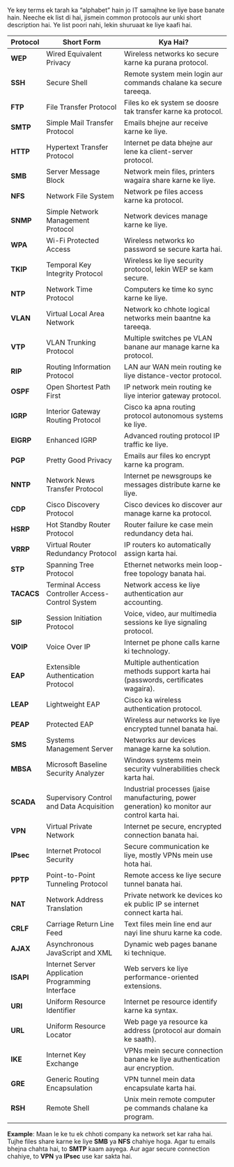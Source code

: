 Ye key terms ek tarah ka “alphabet” hain jo IT samajhne ke liye base banate hain. Neeche ek list di hai, jismein common protocols aur unki short description hai. Ye list poori nahi, lekin shuruaat ke liye kaafi hai.

| **Protocol** | **Short Form** | **Kya Hai?** |
|--------------|----------------|--------------|
| **WEP** | Wired Equivalent Privacy | Wireless networks ko secure karne ka purana protocol. |
| **SSH** | Secure Shell | Remote system mein login aur commands chalane ka secure tareeqa. |
| **FTP** | File Transfer Protocol | Files ko ek system se doosre tak transfer karne ka protocol. |
| **SMTP** | Simple Mail Transfer Protocol | Emails bhejne aur receive karne ke liye. |
| **HTTP** | Hypertext Transfer Protocol | Internet pe data bhejne aur lene ka client-server protocol. |
| **SMB** | Server Message Block | Network mein files, printers wagaira share karne ke liye. |
| **NFS** | Network File System | Network pe files access karne ka protocol. |
| **SNMP** | Simple Network Management Protocol | Network devices manage karne ke liye. |
| **WPA** | Wi-Fi Protected Access | Wireless networks ko password se secure karta hai. |
| **TKIP** | Temporal Key Integrity Protocol | Wireless ke liye security protocol, lekin WEP se kam secure. |
| **NTP** | Network Time Protocol | Computers ke time ko sync karne ke liye. |
| **VLAN** | Virtual Local Area Network | Network ko chhote logical networks mein baantne ka tareeqa. |
| **VTP** | VLAN Trunking Protocol | Multiple switches pe VLAN banane aur manage karne ka protocol. |
| **RIP** | Routing Information Protocol | LAN aur WAN mein routing ke liye distance-vector protocol. |
| **OSPF** | Open Shortest Path First | IP network mein routing ke liye interior gateway protocol. |
| **IGRP** | Interior Gateway Routing Protocol | Cisco ka apna routing protocol autonomous systems ke liye. |
| **EIGRP** | Enhanced IGRP | Advanced routing protocol IP traffic ke liye. |
| **PGP** | Pretty Good Privacy | Emails aur files ko encrypt karne ka program. |
| **NNTP** | Network News Transfer Protocol | Internet pe newsgroups ke messages distribute karne ke liye. |
| **CDP** | Cisco Discovery Protocol | Cisco devices ko discover aur manage karne ka protocol. |
| **HSRP** | Hot Standby Router Protocol | Router failure ke case mein redundancy deta hai. |
| **VRRP** | Virtual Router Redundancy Protocol | IP routers ko automatically assign karta hai. |
| **STP** | Spanning Tree Protocol | Ethernet networks mein loop-free topology banata hai. |
| **TACACS** | Terminal Access Controller Access-Control System | Network access ke liye authentication aur accounting. |
| **SIP** | Session Initiation Protocol | Voice, video, aur multimedia sessions ke liye signaling protocol. |
| **VOIP** | Voice Over IP | Internet pe phone calls karne ki technology. |
| **EAP** | Extensible Authentication Protocol | Multiple authentication methods support karta hai (passwords, certificates wagaira). |
| **LEAP** | Lightweight EAP | Cisco ka wireless authentication protocol. |
| **PEAP** | Protected EAP | Wireless aur networks ke liye encrypted tunnel banata hai. |
| **SMS** | Systems Management Server | Networks aur devices manage karne ka solution. |
| **MBSA** | Microsoft Baseline Security Analyzer | Windows systems mein security vulnerabilities check karta hai. |
| **SCADA** | Supervisory Control and Data Acquisition | Industrial processes (jaise manufacturing, power generation) ko monitor aur control karta hai. |
| **VPN** | Virtual Private Network | Internet pe secure, encrypted connection banata hai. |
| **IPsec** | Internet Protocol Security | Secure communication ke liye, mostly VPNs mein use hota hai. |
| **PPTP** | Point-to-Point Tunneling Protocol | Remote access ke liye secure tunnel banata hai. |
| **NAT** | Network Address Translation | Private network ke devices ko ek public IP se internet connect karta hai. |
| **CRLF** | Carriage Return Line Feed | Text files mein line end aur nayi line shuru karne ka code. |
| **AJAX** | Asynchronous JavaScript and XML | Dynamic web pages banane ki technique. |
| **ISAPI** | Internet Server Application Programming Interface | Web servers ke liye performance-oriented extensions. |
| **URI** | Uniform Resource Identifier | Internet pe resource identify karne ka syntax. |
| **URL** | Uniform Resource Locator | Web page ya resource ka address (protocol aur domain ke saath). |
| **IKE** | Internet Key Exchange | VPNs mein secure connection banane ke liye authentication aur encryption. |
| **GRE** | Generic Routing Encapsulation | VPN tunnel mein data encapsulate karta hai. |
| **RSH** | Remote Shell | Unix mein remote computer pe commands chalane ka program. |

**Example**: Maan le ke tu ek chhoti company ka network set kar raha hai. Tujhe files share karne ke liye **SMB** ya **NFS** chahiye hoga. Agar tu emails bhejna chahta hai, to **SMTP** kaam aayega. Aur agar secure connection chahiye, to **VPN** ya **IPsec** use kar sakta hai.
